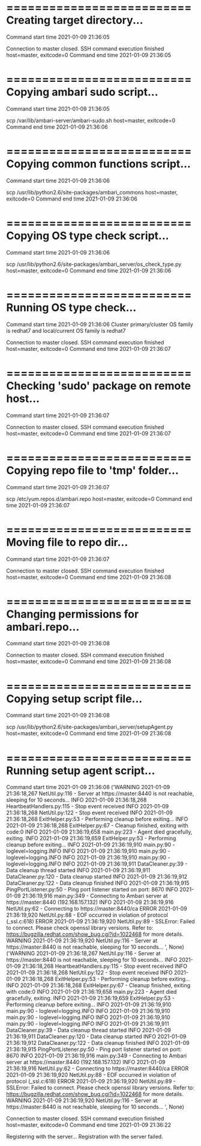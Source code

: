 ==========================
Creating target directory...
==========================

Command start time 2021-01-09 21:36:05

Connection to master closed.
SSH command execution finished
host=master, exitcode=0
Command end time 2021-01-09 21:36:05

==========================
Copying ambari sudo script...
==========================

Command start time 2021-01-09 21:36:05

scp /var/lib/ambari-server/ambari-sudo.sh
host=master, exitcode=0
Command end time 2021-01-09 21:36:06

==========================
Copying common functions script...
==========================

Command start time 2021-01-09 21:36:06

scp /usr/lib/python2.6/site-packages/ambari_commons
host=master, exitcode=0
Command end time 2021-01-09 21:36:06

==========================
Copying OS type check script...
==========================

Command start time 2021-01-09 21:36:06

scp /usr/lib/python2.6/site-packages/ambari_server/os_check_type.py
host=master, exitcode=0
Command end time 2021-01-09 21:36:06

==========================
Running OS type check...
==========================

Command start time 2021-01-09 21:36:06
Cluster primary/cluster OS family is redhat7 and local/current OS family is redhat7

Connection to master closed.
SSH command execution finished
host=master, exitcode=0
Command end time 2021-01-09 21:36:07

==========================
Checking 'sudo' package on remote host...
==========================

Command start time 2021-01-09 21:36:07

Connection to master closed.
SSH command execution finished
host=master, exitcode=0
Command end time 2021-01-09 21:36:07

==========================
Copying repo file to 'tmp' folder...
==========================

Command start time 2021-01-09 21:36:07

scp /etc/yum.repos.d/ambari.repo
host=master, exitcode=0
Command end time 2021-01-09 21:36:07

==========================
Moving file to repo dir...
==========================

Command start time 2021-01-09 21:36:07

Connection to master closed.
SSH command execution finished
host=master, exitcode=0
Command end time 2021-01-09 21:36:08

==========================
Changing permissions for ambari.repo...
==========================

Command start time 2021-01-09 21:36:08

Connection to master closed.
SSH command execution finished
host=master, exitcode=0
Command end time 2021-01-09 21:36:08

==========================
Copying setup script file...
==========================

Command start time 2021-01-09 21:36:08

scp /usr/lib/python2.6/site-packages/ambari_server/setupAgent.py
host=master, exitcode=0
Command end time 2021-01-09 21:36:08

==========================
Running setup agent script...
==========================

Command start time 2021-01-09 21:36:08
('WARNING 2021-01-09 21:36:18,267 NetUtil.py:116 - Server at https://master:8440 is not reachable, sleeping for 10 seconds...
INFO 2021-01-09 21:36:18,268 HeartbeatHandlers.py:115 - Stop event received
INFO 2021-01-09 21:36:18,268 NetUtil.py:122 - Stop event received
INFO 2021-01-09 21:36:18,268 ExitHelper.py:53 - Performing cleanup before exiting...
INFO 2021-01-09 21:36:18,268 ExitHelper.py:67 - Cleanup finished, exiting with code:0
INFO 2021-01-09 21:36:19,658 main.py:223 - Agent died gracefully, exiting.
INFO 2021-01-09 21:36:19,659 ExitHelper.py:53 - Performing cleanup before exiting...
INFO 2021-01-09 21:36:19,910 main.py:90 - loglevel=logging.INFO
INFO 2021-01-09 21:36:19,910 main.py:90 - loglevel=logging.INFO
INFO 2021-01-09 21:36:19,910 main.py:90 - loglevel=logging.INFO
INFO 2021-01-09 21:36:19,911 DataCleaner.py:39 - Data cleanup thread started
INFO 2021-01-09 21:36:19,911 DataCleaner.py:120 - Data cleanup started
INFO 2021-01-09 21:36:19,912 DataCleaner.py:122 - Data cleanup finished
INFO 2021-01-09 21:36:19,915 PingPortListener.py:50 - Ping port listener started on port: 8670
INFO 2021-01-09 21:36:19,916 main.py:349 - Connecting to Ambari server at https://master:8440 (192.168.157.132)
INFO 2021-01-09 21:36:19,916 NetUtil.py:62 - Connecting to https://master:8440/ca
ERROR 2021-01-09 21:36:19,920 NetUtil.py:88 - EOF occurred in violation of protocol (_ssl.c:618)
ERROR 2021-01-09 21:36:19,920 NetUtil.py:89 - SSLError: Failed to connect. Please check openssl library versions. 
Refer to: https://bugzilla.redhat.com/show_bug.cgi?id=1022468 for more details.
WARNING 2021-01-09 21:36:19,920 NetUtil.py:116 - Server at https://master:8440 is not reachable, sleeping for 10 seconds...
', None)
('WARNING 2021-01-09 21:36:18,267 NetUtil.py:116 - Server at https://master:8440 is not reachable, sleeping for 10 seconds...
INFO 2021-01-09 21:36:18,268 HeartbeatHandlers.py:115 - Stop event received
INFO 2021-01-09 21:36:18,268 NetUtil.py:122 - Stop event received
INFO 2021-01-09 21:36:18,268 ExitHelper.py:53 - Performing cleanup before exiting...
INFO 2021-01-09 21:36:18,268 ExitHelper.py:67 - Cleanup finished, exiting with code:0
INFO 2021-01-09 21:36:19,658 main.py:223 - Agent died gracefully, exiting.
INFO 2021-01-09 21:36:19,659 ExitHelper.py:53 - Performing cleanup before exiting...
INFO 2021-01-09 21:36:19,910 main.py:90 - loglevel=logging.INFO
INFO 2021-01-09 21:36:19,910 main.py:90 - loglevel=logging.INFO
INFO 2021-01-09 21:36:19,910 main.py:90 - loglevel=logging.INFO
INFO 2021-01-09 21:36:19,911 DataCleaner.py:39 - Data cleanup thread started
INFO 2021-01-09 21:36:19,911 DataCleaner.py:120 - Data cleanup started
INFO 2021-01-09 21:36:19,912 DataCleaner.py:122 - Data cleanup finished
INFO 2021-01-09 21:36:19,915 PingPortListener.py:50 - Ping port listener started on port: 8670
INFO 2021-01-09 21:36:19,916 main.py:349 - Connecting to Ambari server at https://master:8440 (192.168.157.132)
INFO 2021-01-09 21:36:19,916 NetUtil.py:62 - Connecting to https://master:8440/ca
ERROR 2021-01-09 21:36:19,920 NetUtil.py:88 - EOF occurred in violation of protocol (_ssl.c:618)
ERROR 2021-01-09 21:36:19,920 NetUtil.py:89 - SSLError: Failed to connect. Please check openssl library versions. 
Refer to: https://bugzilla.redhat.com/show_bug.cgi?id=1022468 for more details.
WARNING 2021-01-09 21:36:19,920 NetUtil.py:116 - Server at https://master:8440 is not reachable, sleeping for 10 seconds...
', None)

Connection to master closed.
SSH command execution finished
host=master, exitcode=0
Command end time 2021-01-09 21:36:22

Registering with the server...
Registration with the server failed.